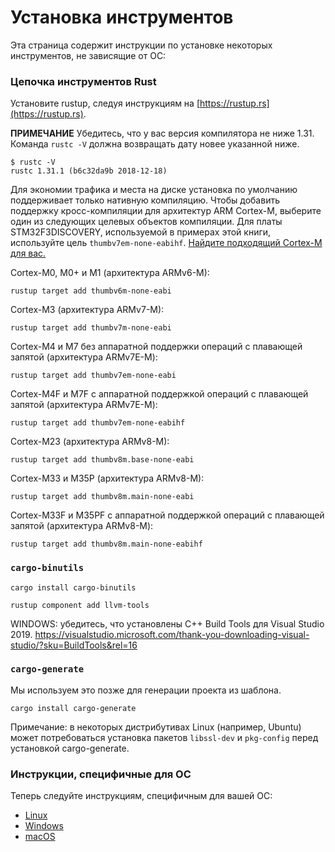 # Установка инструментов

Эта страница содержит инструкции по установке некоторых инструментов, не зависящие от ОС:

### Цепочка инструментов Rust

Установите rustup, следуя инструкциям на [https://rustup.rs](https://rustup.rs).

**ПРИМЕЧАНИЕ** Убедитесь, что у вас версия компилятора не ниже 1.31. Команда `rustc -V` должна возвращать дату новее указанной ниже.

``` text
$ rustc -V
rustc 1.31.1 (b6c32da9b 2018-12-18)
```

Для экономии трафика и места на диске установка по умолчанию поддерживает только нативную компиляцию. Чтобы добавить поддержку кросс-компиляции для архитектур ARM Cortex-M, выберите один из следующих целевых объектов компиляции. Для платы STM32F3DISCOVERY, используемой в примерах этой книги, используйте цель `thumbv7em-none-eabihf`.
[Найдите подходящий Cortex-M для вас.](https://developer.arm.com/ip-products/processors/cortex-m#c-7d3b69ce-5b17-4c9e-8f06-59b605713133)

Cortex-M0, M0+ и M1 (архитектура ARMv6-M):
``` console
rustup target add thumbv6m-none-eabi
```

Cortex-M3 (архитектура ARMv7-M):
``` console
rustup target add thumbv7m-none-eabi
```

Cortex-M4 и M7 без аппаратной поддержки операций с плавающей запятой (архитектура ARMv7E-M):
``` console
rustup target add thumbv7em-none-eabi
```

Cortex-M4F и M7F с аппаратной поддержкой операций с плавающей запятой (архитектура ARMv7E-M):
``` console
rustup target add thumbv7em-none-eabihf
```

Cortex-M23 (архитектура ARMv8-M):
``` console
rustup target add thumbv8m.base-none-eabi
```

Cortex-M33 и M35P (архитектура ARMv8-M):
``` console
rustup target add thumbv8m.main-none-eabi
```

Cortex-M33F и M35PF с аппаратной поддержкой операций с плавающей запятой (архитектура ARMv8-M):
``` console
rustup target add thumbv8m.main-none-eabihf
```

### `cargo-binutils`

``` text
cargo install cargo-binutils

rustup component add llvm-tools
```
WINDOWS: убедитесь, что установлены C++ Build Tools для Visual Studio 2019. https://visualstudio.microsoft.com/thank-you-downloading-visual-studio/?sku=BuildTools&rel=16 
### `cargo-generate`

Мы используем это позже для генерации проекта из шаблона.

``` console
cargo install cargo-generate
```

Примечание: в некоторых дистрибутивах Linux (например, Ubuntu) может потребоваться установка пакетов `libssl-dev` и `pkg-config` перед установкой cargo-generate.

### Инструкции, специфичные для ОС

Теперь следуйте инструкциям, специфичным для вашей ОС:

- [Linux](install/linux.md)
- [Windows](install/windows.md)
- [macOS](install/macos.md)
